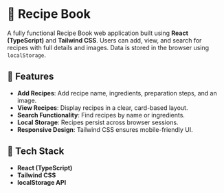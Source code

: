 # 🍳 Recipe Book

A fully functional Recipe Book web application built using **React (TypeScript)** and **Tailwind CSS**. Users can add, view, and search for recipes with full details and images. Data is stored in the browser using `localStorage`.



## 🌟 Features

- **Add Recipes**: Add recipe name, ingredients, preparation steps, and an image.
- **View Recipes**: Display recipes in a clear, card-based layout.
- **Search Functionality**: Find recipes by name or ingredients.
- **Local Storage**: Recipes persist across browser sessions.
- **Responsive Design**: Tailwind CSS ensures mobile-friendly UI.



## 🧰 Tech Stack

- **React (TypeScript)**
- **Tailwind CSS**
- **localStorage API**